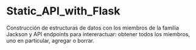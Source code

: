 # Static_API_with_Flask
Construcción de estructuras de datos con los miembros de la familia Jackson y API endpoints para intereractuar: obtener todos los miembros, uno en particular, agregar o borrar.
